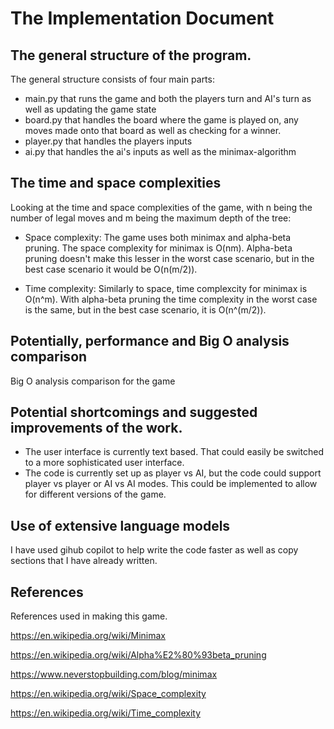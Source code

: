 # The Implementation Document

## The general structure of the program.

The general structure consists of four main parts:

- main.py that runs the game and both the players turn and AI's turn as well as updating the game state
- board.py that handles the board where the game is played on, any moves made onto that board as well as checking for a winner.
- player.py that handles the players inputs
- ai.py that handles the ai's inputs as well as the minimax-algorithm

## The time and space complexities

Looking at the time and space complexities of the game, with n being the number of legal moves and m being the maximum depth of the tree:

- Space complexity: The game uses both minimax and alpha-beta pruning. The space complexity for minimax is O(nm). Alpha-beta pruning doesn't make this lesser in the worst case scenario, but in the best case scenario it would be O(n(m/2)).

- Time complexity: Similarly to space, time complexcity for minimax is O(n^m). With alpha-beta pruning the time complexity in the worst case is the same, but in the best case scenario, it is O(n^(m/2)).

## Potentially, performance and Big O analysis comparison

Big O analysis comparison for the game

## Potential shortcomings and suggested improvements of the work.

- The user interface is currently text based. That could easily be switched to a more sophisticated user interface. 
- The code is currently set up as player vs AI, but the code could support player vs player or AI vs AI modes. This could be implemented to allow for different versions of the game.

## Use of extensive language models 

I have used gihub copilot to help write the code faster as well as copy sections that I have already written.

## References

References used in making this game.

https://en.wikipedia.org/wiki/Minimax

https://en.wikipedia.org/wiki/Alpha%E2%80%93beta_pruning

https://www.neverstopbuilding.com/blog/minimax

https://en.wikipedia.org/wiki/Space_complexity

https://en.wikipedia.org/wiki/Time_complexity

